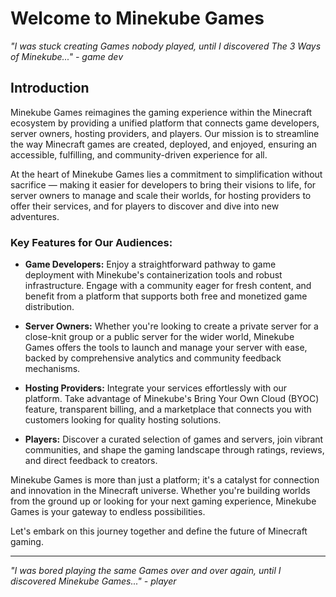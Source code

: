 # Welcome to Minekube Games

_"I was stuck creating Games nobody played, until I discovered The 3 Ways of Minekube..." - game dev_

## Introduction

Minekube Games reimagines the gaming experience within the Minecraft ecosystem by providing a unified platform that connects game developers, server owners, hosting providers, and players. Our mission is to streamline the way Minecraft games are created, deployed, and enjoyed, ensuring an accessible, fulfilling, and community-driven experience for all.

At the heart of Minekube Games lies a commitment to simplification without sacrifice — making it easier for developers to bring their visions to life, for server owners to manage and scale their worlds, for hosting providers to offer their services, and for players to discover and dive into new adventures.

### Key Features for Our Audiences:

- **Game Developers:** Enjoy a straightforward pathway to game deployment with Minekube's containerization tools and robust infrastructure. Engage with a community eager for fresh content, and benefit from a platform that supports both free and monetized game distribution.

- **Server Owners:** Whether you're looking to create a private server for a close-knit group or a public server for the wider world, Minekube Games offers the tools to launch and manage your server with ease, backed by comprehensive analytics and community feedback mechanisms.

- **Hosting Providers:** Integrate your services effortlessly with our platform. Take advantage of Minekube's Bring Your Own Cloud (BYOC) feature, transparent billing, and a marketplace that connects you with customers looking for quality hosting solutions.

- **Players:** Discover a curated selection of games and servers, join vibrant communities, and shape the gaming landscape through ratings, reviews, and direct feedback to creators.

Minekube Games is more than just a platform; it's a catalyst for connection and innovation in the Minecraft universe. Whether you're building worlds from the ground up or looking for your next gaming experience, Minekube Games is your gateway to endless possibilities.

Let's embark on this journey together and define the future of Minecraft gaming.

---

_"I was bored playing the same Games over and over again, until I discovered Minekube Games..." - player_
